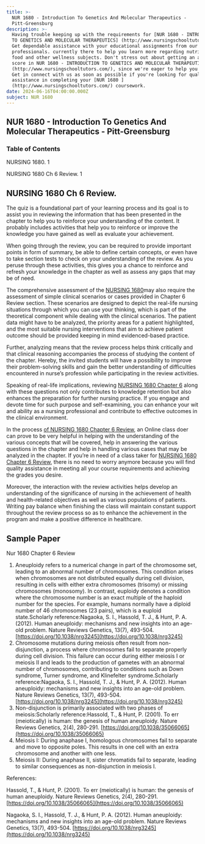```yaml
---
title: >-
  NUR 1680 - Introduction To Genetics And Molecular Therapeutics -
  Pitt-Greensburg
description: >-
  Having trouble keeping up with the requirements for [NUR 1680 - INTRODUCTION
  TO GENETICS AND MOLECULAR THERAPEUTICS] (http://www.nursingschooltutors.com/)
  Get dependable assistance with your educational assignments from our team of
  professionals. currently there to help you learn more regarding nutritious
  food and other wellness subjects. Don't stress out about getting an acceptable
  score in NUR 1680 - INTRODUCTION TO GENETICS AND MOLECULAR THERAPEUTICS]
  (http://www.nursingschooltutors.com/), since we're eager to help you flourish.
  Get in connect with us as soon as possible if you're looking for qualified
  assistance in completing your [NUR 1680 ]
  (http://www.nursingschooltutors.com/) coursework.
date: 2024-06-16T04:00:00.000Z
subject: NUR 1680
---
```


## NUR 1680 - Introduction To Genetics And Molecular Therapeutics - Pitt-Greensburg

### Table of Contents

NURSING 1680. 1

NURSING 1680 Ch 6 Review. 1

## **NURSING 1680 Ch 6 Review.**

The quiz is a foundational part of your learning process and its goal is to assist you in reviewing the information that has been presented in the chapter to help you to reinforce your understanding of the content. It probably includes activities that help you to reinforce or improve the knowledge you have gained as well as evaluate your achievement.

When going through the review, you can be required to provide important points in form of summary, be able to define certain concepts, or even have to take section tests to check on your understanding of the review. As you peruse through these activities, this gives you a chance to reinforce and refresh your knowledge in the chapter as well as assess any gaps that may be of need.

The comprehensive assessment of the [NURSING 1680](https://www.greensburg.pitt.edu/academics/majors-minors/nursing)may also require the assessment of simple clinical scenarios or cases provided in Chapter 6 Review section. These scenarios are designed to depict the real-life nursing situations through which you can use your thinking, which is part of the theoretical component while dealing with the clinical scenarios. The patient data might have to be analyzed, the priority areas for a patient highlighted, and the most suitable nursing interventions that aim to achieve patient outcome should be provided keeping in mind evidenced-based practice.

Further, analyzing means that the review process helps think critically and that clinical reasoning accompanies the process of studying the content of the chapter. Hereby, the invited students will have a possibility to improve their problem-solving skills and gain the better understanding of difficulties encountered in nurse’s profession while participating in the review activities.

Speaking of real-life implications, reviewing [NURSING 1680 Chapter 6](https://www.greensburg.pitt.edu/academics/majors-minors/nursing) along with these questions not only contributes to knowledge retention but also enhances the preparation for further nursing practice. If you engage and devote time for such purpose and self-examining, you can enhance your wit and ability as a nursing professional and contribute to effective outcomes in the clinical environment.

In the process [of NURSING 1680 Chapter 6 Review](https://www.greensburg.pitt.edu/academics/majors-minors/nursing), an Online class doer can prove to be very helpful in helping with the understanding of the various concepts that will be covered, help in answering the various questions in the chapter and help in handling various cases that may be analyzed in the chapter. If you’re in need of a class taker for [NURSING
1680 Chapter 6 Review](https://www.greensburg.pitt.edu/academics/majors-minors/nursing), there is no need to worry anymore because you will find quality assistance in meeting all your course requirements and achieving the grades you desire.

Moreover, the interaction with the review activities helps develop an understanding of the significance of nursing in the achievement of health and health-related objectives as well as various populations of patients. Writing pay balance when
finishing the class will maintain constant support throughout the review process so as to enhance the achievement in the program and make a positive difference in healthcare.

## **Sample Paper**

Nur 1680 Chapter 6 Review

1. Aneuploidy refers to a numerical change in part of the chromosome set, leading to an abnormal number of chromosomes. This condition arises when chromosomes are not distributed equally during cell division, resulting in cells with either extra chromosomes (trisomy) or missing chromosomes (monosomy). In contrast, euploidy denotes a condition where the chromosome number is an exact multiple of the haploid number for the species. For example, humans normally have a diploid number of 46 chromosomes (23 pairs), which is a euploid state.Scholarly reference:Nagaoka, S. I., Hassold, T. J., & Hunt, P. A. (2012). Human aneuploidy: mechanisms and new insights into an age-old problem. Nature Reviews Genetics, 13(7), 493-504. [https://doi.org/10.1038/nrg3245](https://doi.org/10.1038/nrg3245)
2. Chromosome mutations during meiosis often result from non-disjunction, a process where chromosomes fail to separate properly during cell division. This failure can occur during either meiosis I or meiosis II and leads to the production of gametes with an abnormal number of chromosomes, contributing to conditions such as Down syndrome, Turner syndrome, and Klinefelter syndrome.Scholarly reference:Nagaoka, S. I., Hassold, T. J., & Hunt, P. A. (2012). Human aneuploidy: mechanisms and new insights into an age-old problem. Nature Reviews Genetics, 13(7), 493-504. [https://doi.org/10.1038/nrg3245](https://doi.org/10.1038/nrg3245)
3. Non-disjunction is primarily associated with two phases of meiosis:Scholarly reference:Hassold, T., & Hunt, P. (2001). To err (meiotically) is human: the genesis of human aneuploidy. Nature Reviews Genetics, 2(4), 280-291. [https://doi.org/10.1038/35066065](https://doi.org/10.1038/35066065)
4. Meiosis I: During anaphase I, homologous chromosomes fail to separate and move to opposite poles. This results in one cell with an extra chromosome and another with one less.
5. Meiosis II: During anaphase II, sister chromatids fail to separate, leading to similar consequences as non-disjunction in meiosis I.

References:

Hassold, T., & Hunt, P. (2001). To err (meiotically) is human: the genesis of human aneuploidy. Nature Reviews Genetics, 2(4), 280-291. [https://doi.org/10.1038/35066065](https://doi.org/10.1038/35066065)

Nagaoka, S. I., Hassold, T. J., & Hunt, P. A. (2012). Human aneuploidy: mechanisms and new insights into an age-old problem. Nature Reviews Genetics, 13(7), 493-504. [https://doi.org/10.1038/nrg3245](https://doi.org/10.1038/nrg3245)
